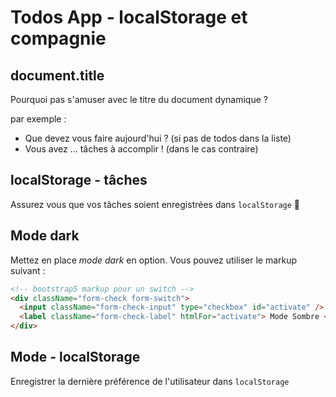 # Todos App - localStorage et compagnie

## document.title

Pourquoi pas s'amuser avec le titre du document dynamique ?

par exemple :

- Que devez vous faire aujourd'hui ? (si pas de todos dans la liste)
- Vous avez ... tâches à accomplir ! (dans le cas contraire)

## localStorage - tâches

Assurez vous que vos tâches soient enregistrées dans `localStorage` 💪

## Mode dark

Mettez en place _mode dark_ en option. Vous pouvez utiliser le markup suivant :

```html
<!-- bootstrap5 markup pour un switch -->
<div className="form-check form-switch">
  <input className="form-check-input" type="checkbox" id="activate" />
  <label className="form-check-label" htmlFor="activate"> Mode Sombre </label>
</div>
```

## Mode - localStorage

Enregistrer la dernière préférence de l'utilisateur dans `localStorage`
